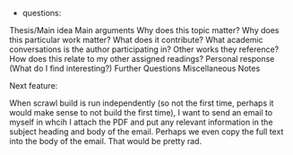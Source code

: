 - questions: 

Thesis/Main idea
Main arguments
Why does this topic matter?
Why does this particular work matter? What does it contribute?
What academic conversations is the author participating in? Other works they reference?
How does this relate to my other assigned readings?
Personal response (What do I find interesting?)
Further Questions
Miscellaneous Notes



Next feature: 

When scrawl build is run independently (so not the first time, perhaps it would make sense to not build the first time), I want to send an email to myself in whcih I attach the PDF and put any relevant information in the subject heading and body of the email. Perhaps we even copy the full text into the body of the email. That would be pretty rad. 


